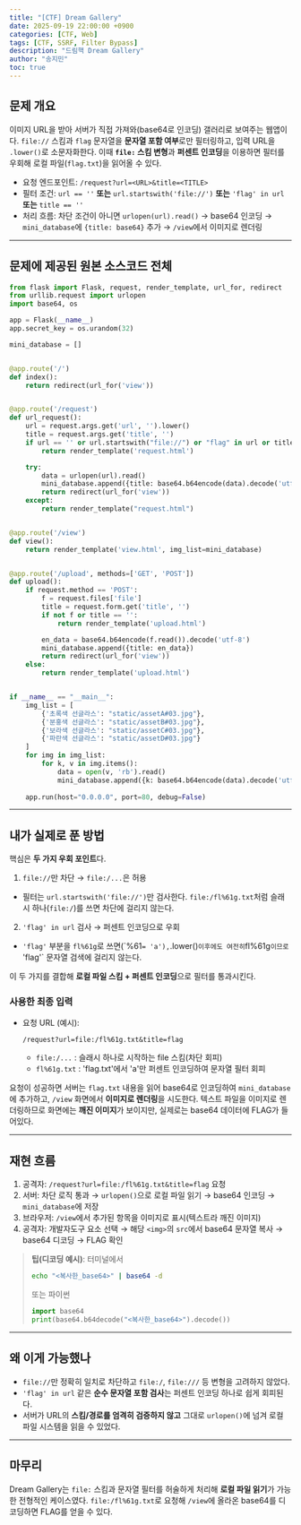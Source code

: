 ```yaml
---
title: "[CTF] Dream Gallery"
date: 2025-09-19 22:00:00 +0900
categories: [CTF, Web]
tags: [CTF, SSRF, Filter Bypass]
description: "드림핵 Dream Gallery"
author: "송지민"
toc: true
---
```


## 문제 개요

이미지 URL을 받아 서버가 직접 가져와(base64로 인코딩) 갤러리로 보여주는 웹앱이다. `file://` 스킴과 `flag` 문자열을 **문자열 포함 여부**로만 필터링하고, 입력 URL을 `.lower()`로 소문자화한다. 이때 **`file:` 스킴 변형**과 **퍼센트 인코딩**을 이용하면 필터를 우회해 로컬 파일(`flag.txt`)을 읽어올 수 있다.

* 요청 엔드포인트: `/request?url=<URL>&title=<TITLE>`
* 필터 조건: `url == ''` **또는** `url.startswith('file://')` **또는** `'flag' in url` **또는** `title == ''`
* 처리 흐름: 차단 조건이 아니면 `urlopen(url).read()` → base64 인코딩 → `mini_database`에 `{title: base64}` 추가 → `/view`에서 이미지로 렌더링

---

## 문제에 제공된 원본 소스코드 전체

```python
from flask import Flask, request, render_template, url_for, redirect
from urllib.request import urlopen
import base64, os

app = Flask(__name__)
app.secret_key = os.urandom(32)

mini_database = []


@app.route('/')
def index():
    return redirect(url_for('view'))


@app.route('/request')
def url_request():
    url = request.args.get('url', '').lower()
    title = request.args.get('title', '')
    if url == '' or url.startswith("file://") or "flag" in url or title == '':
        return render_template('request.html')

    try:
        data = urlopen(url).read()
        mini_database.append({title: base64.b64encode(data).decode('utf-8')})
        return redirect(url_for('view'))
    except:
        return render_template("request.html")


@app.route('/view')
def view():
    return render_template('view.html', img_list=mini_database)


@app.route('/upload', methods=['GET', 'POST'])
def upload():
    if request.method == 'POST':
        f = request.files['file']
        title = request.form.get('title', '')
        if not f or title == '':
            return render_template('upload.html')

        en_data = base64.b64encode(f.read()).decode('utf-8')
        mini_database.append({title: en_data})
        return redirect(url_for('view'))
    else:
        return render_template('upload.html')


if __name__ == "__main__":
    img_list = [
        {'초록색 선글라스': "static/assetA#03.jpg"}, 
        {'분홍색 선글라스': "static/assetB#03.jpg"},
        {'보라색 선글라스': "static/assetC#03.jpg"}, 
        {'파란색 선글라스': "static/assetD#03.jpg"}
    ]
    for img in img_list:
        for k, v in img.items():
            data = open(v, 'rb').read()
            mini_database.append({k: base64.b64encode(data).decode('utf-8')})
    
    app.run(host="0.0.0.0", port=80, debug=False)
```

---

## 내가 실제로 푼 방법

핵심은 **두 가지 우회 포인트**다.

1. `file://`만 차단 → `file:/...`은 허용

* 필터는 `url.startswith('file://')`만 검사한다. `file:/fl%61g.txt`처럼 슬래시 하나(`file:/`)를 쓰면 차단에 걸리지 않는다.

2. `'flag' in url` 검사 → 퍼센트 인코딩으로 우회

* `'flag'` 부분을 `fl%61g`로 쓰면(\`%61`= 'a'),`.lower()`이후에도 여전히`fl%61g`이므로 `'flag'\` 문자열 검색에 걸리지 않는다.

이 두 가지를 결합해 **로컬 파일 스킴 + 퍼센트 인코딩**으로 필터를 통과시킨다.

### 사용한 최종 입력

* 요청 URL (예시):

  ```
  /request?url=file:/fl%61g.txt&title=flag
  ```

  * `file:/...` : 슬래시 하나로 시작하는 file 스킴(차단 회피)
  * `fl%61g.txt` : 'flag.txt'에서 'a'만 퍼센트 인코딩하여 문자열 필터 회피

요청이 성공하면 서버는 `flag.txt` 내용을 읽어 base64로 인코딩하여 `mini_database`에 추가하고, `/view` 화면에서 **이미지로 렌더링**을 시도한다. 텍스트 파일을 이미지로 렌더링하므로 화면에는 **깨진 이미지**가 보이지만, 실제로는 base64 데이터에 FLAG가 들어있다.

---

## 재현 흐름

1. 공격자: `/request?url=file:/fl%61g.txt&title=flag` 요청
2. 서버: 차단 로직 통과 → `urlopen()`으로 로컬 파일 읽기 → base64 인코딩 → `mini_database`에 저장
3. 브라우저: `/view`에서 추가된 항목을 이미지로 표시(텍스트라 깨진 이미지)
4. 공격자: 개발자도구 요소 선택 → 해당 `<img>`의 `src`에서 base64 문자열 복사 → base64 디코딩 → FLAG 확인

> **팁(디코딩 예시)**: 터미널에서
>
> ```bash
> echo "<복사한_base64>" | base64 -d
> ```
>
> 또는 파이썬
>
> ```python
> import base64
> print(base64.b64decode("<복사한_base64>").decode())
> ```

---

## 왜 이게 가능했나

* `file://`만 정확히 일치로 차단하고 `file:/`, `file:///` 등 변형을 고려하지 않았다.
* `'flag' in url` 같은 **순수 문자열 포함 검사**는 퍼센트 인코딩 하나로 쉽게 회피된다.
* 서버가 URL의 **스킴/경로를 엄격히 검증하지 않고** 그대로 `urlopen()`에 넘겨 로컬 파일 시스템을 읽을 수 있었다.

---

## 마무리

Dream Gallery는 `file:` 스킴과 문자열 필터를 허술하게 처리해 **로컬 파일 읽기**가 가능한 전형적인 케이스였다. `file:/fl%61g.txt`로 요청해 `/view`에 올라온 base64를 디코딩하면 FLAG를 얻을 수 있다.